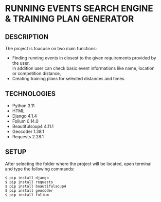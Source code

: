 # RUNNING EVENTS SEARCH ENGINE & TRAINING PLAN GENERATOR

## DESCRIPTION
The project is foucuse on two main functions:
* Finding running events in closest to the given requirements provided by the user,</br>
In addition user can check basic event informations like name, location or competition distance,
* Creating training plans for selected distances and times. </br>

## TECHNOLOGIES
* Python 3.11
* HTML
* Django 4.1.4
* Folium 0.14.0
* Beautifulsoup4 4.11.1
* Geocoder 1.38.1
* Requests 2.28.1

## SETUP
After selecting the folder where the project will be located, open terminal and type the following commands:
```
$ pip install django
$ pip install requests
$ pip install beautifulsoup4
$ pip install geocoder
$ pip install folium
```
